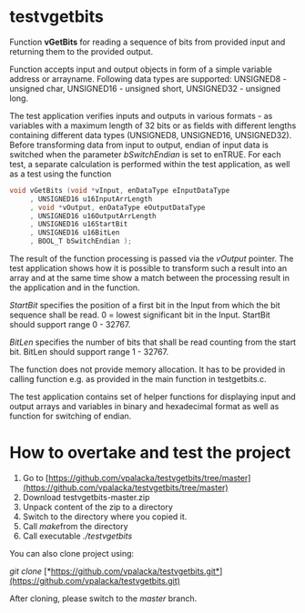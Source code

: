 # testvgetbits

Function **vGetBits** for reading a sequence of bits from provided input and returning them to the provided output.

Function accepts input and output objects in form of a simple variable address or arrayname. Following data types are supported:
UNSIGNED8 - unsigned char,
UNSIGNED16 - unsigned short,
UNSIGNED32 - unsigned long.

The test application verifies inputs and outputs in various formats - as variables with a maximum length of 32 bits or as fields with different lengths containing different data types (UNSIGNED8, UNSIGNED16, UNSIGNED32). Before transforming data from input to output, endian of input data is switched when the parameter *bSwitchEndian* is set to enTRUE.  For each test, a separate calculation is performed within the test application, as well as a test using the function

```c
void vGetBits (void *vInput, enDataType eInputDataType
     , UNSIGNED16 u16InputArrLength
     , void *vOutput, enDataType eOutputDataType
     , UNSIGNED16 u16OutputArrLength
     , UNSIGNED16 u16StartBit
     , UNSIGNED16 u16BitLen
     , BOOL_T bSwitchEndian );
```

The result of the function processing is passed via the *vOutput* pointer.  The test application shows how it is possible to transform such a result into an array and at the same time show a match between the processing result in the application and in the function.

*StartBit* specifies the position of a first bit in the Input from which the bit sequence shall be read. 0 = lowest significant bit in the Input. StartBit should support range 0 - 32767.

*BitLen* specifies the number of bits that shall be read counting from the start bit. BitLen should support range 1 - 32767.

The function does not provide memory allocation. It has to be provided in calling function e.g. as provided in the main function in testgetbits.c.

The test application contains set of helper functions for displaying input and output arrays and variables in binary and hexadecimal format as well as function for switching of endian. 



# How to overtake and test the project

1. Go to [https://github.com/vpalacka/testvgetbits/tree/master](https://github.com/vpalacka/testvgetbits/tree/master)
2. Download testvgetbits-master.zip
3. Unpack content of the zip to a directory
4. Switch to the directory where you copied it.
5. Call *make*from the directory
6. Call executable  *./testvgetbits*

You can also clone project using:

 *git clone* [*https://github.com/vpalacka/testvgetbits.git*](https://github.com/vpalacka/testvgetbits.git)

After cloning, please switch to the *master* branch.
